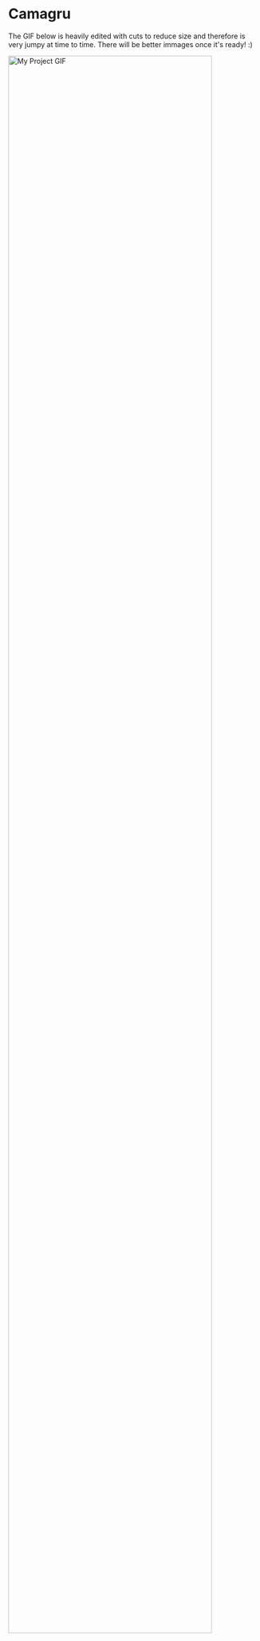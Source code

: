 # Camagru

The GIF below is heavily edited with cuts to reduce size and therefore is very jumpy at time to time. There will be better immages once it's ready! :)

<img src="./camagru.gif" alt="My Project GIF" width="90%">
